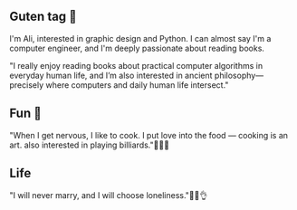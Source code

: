 ## Guten tag 👋
I'm Ali, interested in graphic design and Python. I can almost say I'm a computer engineer, and I'm deeply passionate about reading books.

"I really enjoy reading books about practical computer algorithms in everyday human life, and I’m also interested in ancient philosophy—precisely where computers and daily human life intersect."
## Fun 🤗
"When I get nervous, I like to cook. I put love into the food — cooking is an art. 
 also interested in playing billiards."🎱👨‍🍳

 ## Life
 "I will never marry, and I will choose loneliness."🚶‍♂️👌

 
